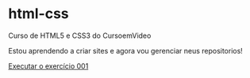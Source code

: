 # html-css
Curso de HTML5 e CSS3 do CursoemVideo

Estou aprendendo a criar sites e agora vou gerenciar neus repositorios!

<a href="https://joaovitat.git.hub.io/html-css/exercício/ex 001/index.html">Executar o exercício 001</a>